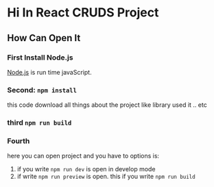 # Hi In React CRUDS Project
## How Can Open It
### First Install Node.js
[Node.js](https://nodejs.org/en/download/package-manager) is run time javaScript.
### Second: `npm install`
this code download all things about the project like library used it .. etc
### third `npm run build`
### Fourth
here you can open project and you have to options is:
1. if you write `npm run dev` is open in develop mode
2. if write `npm run preview` is open. this if you write `npm run build`

